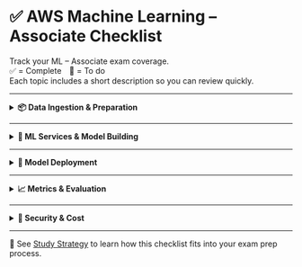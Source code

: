 # ✅ AWS Machine Learning – Associate Checklist

Track your ML – Associate exam coverage.  
✅ = Complete 🔲 = To do  
Each topic includes a short description so you can review quickly.

---

<details>
<summary><strong>📦 Data Ingestion & Preparation</strong></summary>

| Status | Topic | Description |
|--------|--------|-------------|
| ✅ | [Amazon S3](../storage/s3.md) | Central object store for datasets and logs |
| 🔲 | [AWS Glue](../data-analytics/glue.md) | Managed ETL and metadata catalog |
| 🔲 | [Glue DataBrew](../data-analytics/databrew.md) | Visual tool for cleaning and transforming data |
| 🔲 | [AWS Data Wrangler](../data-analytics/data-wrangler.md) | Python SDK for Pandas-based data workflows |
| 🔲 | [Amazon Athena](../data-analytics/athena.md) | Query S3 using SQL (serverless) |
| 🔲 | [Redshift Spectrum](../data-analytics/redshift-spectrum.md) | Query S3 from Redshift using external tables |

</details>

---

<details>
<summary><strong>🧠 ML Services & Model Building</strong></summary>

| Status | Topic | Description |
|--------|--------|-------------|
| 🔲 | [SageMaker Studio](../ml/sagemaker-studio.md) | Full IDE for building, training, and deploying models |
| 🔲 | [SageMaker Notebooks](../ml/sagemaker-notebooks.md) | Managed Jupyter environments for development |
| 🔲 | [SageMaker Training Jobs](../ml/sagemaker-training.md) | Run distributed training jobs with tuning and logs |
| 🔲 | [Hyperparameter Tuning](../ml/sagemaker-tuning.md) | Automatically search for best model configuration |
| 🔲 | [Built-in Algorithms](../ml/sagemaker-built-in.md) | Pre-implemented models for fast experimentation |
| 🔲 | [Amazon Forecast](../ml/forecast.md) | Managed time-series forecasting |
| 🔲 | [Amazon Comprehend](../ml/comprehend.md) | NLP service for sentiment, entities, and classification |
| 🔲 | [Amazon Rekognition](../ml/rekognition.md) | Image and video analysis (e.g., faces, labels) |

</details>

---

<details>
<summary><strong>🚀 Model Deployment</strong></summary>

| Status | Topic | Description |
|--------|--------|-------------|
| 🔲 | [SageMaker Endpoints](../ml/sagemaker-endpoints.md) | Real-time hosted models for inference |
| 🔲 | [Batch Transform](../ml/sagemaker-batch.md) | Run inference over entire datasets at once |
| 🔲 | [Model Registry](../ml/sagemaker-model-registry.md) | Track model versions for production deployment |
| 🔲 | [SageMaker Pipelines](../ml/sagemaker-pipelines.md) | Automate steps from data to deployment |

</details>

---

<details>
<summary><strong>📈 Metrics & Evaluation</strong></summary>

| Status | Topic | Description |
|--------|--------|-------------|
| 🔲 | [Classification Metrics](../ml/metrics-classification.md) | Accuracy, precision, recall, F1, AUC |
| 🔲 | [Regression Metrics](../ml/metrics-regression.md) | MAE, RMSE, R² for continuous values |
| 🔲 | [Confusion Matrix](../ml/metrics-confusion-matrix.md) | Visualizes classification performance |
| 🔲 | [Bias/Variance & Overfitting](../ml/model-tuning-theory.md) | Understanding errors in training and testing |

</details>

---

<details>
<summary><strong>🔐 Security & Cost</strong></summary>

| Status | Topic | Description |
|--------|--------|-------------|
| ✅ | [KMS](../security/kms.md) | Encrypts training data, models, and outputs |
| 🔲 | [IAM for SageMaker](../ml/sagemaker-iam.md) | Controls access to training and inference resources |
| 🔲 | [VPC Access for SageMaker](../ml/sagemaker-vpc.md) | Isolate ML workloads in private networks |
| 🔲 | [SageMaker Pricing Models](../ml/sagemaker-cost.md) | Billing by instance-hours, endpoints, and data I/O |
| 🔲 | [Spot Training Jobs](../ml/sagemaker-spot.md) | Reduce cost using interruptible instances |

</details>

---

📘 See [Study Strategy](./STUDY_STRATEGY.md) to learn how this checklist fits into your exam prep process.
